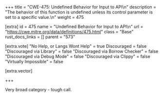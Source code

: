 +++
title = "CWE-475: Undefined Behavior for Input to API\n"
description = "The behavior of this function is undefined unless its control parameter is set to a specific value.\n"
weight = 475

[extra]
id = 475
name = "Undefined Behavior for Input to API\n"
url = "https://cwe.mitre.org/data/definitions/475.html"
class = "Base"
rust_docs_links = []
parent = "573"

[extra.vote]
"No Help, or Langs Wont Help" = true
Discouraged = false
"Discouraged via Library" = false
"Discouraged via Borrow Checker" = false
"Discouraged via Debug Mode" = false
"Discouraged via Clippy" = false
"Virtually Impossible" = false

[extra.vector]

+++

Very broad category - tough call.